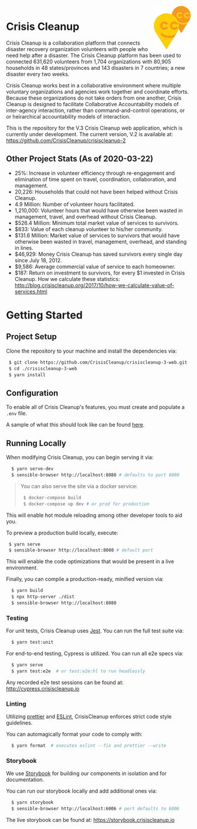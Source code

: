 <img src=".github/img/ccu-ballons.png" align="right" width="20%"  />

# Crisis Cleanup

Crisis Cleanup is a collaboration platform that connects disaster recovery organization volunteers with people who need help after a disaster. The Crisis Cleanup platform has been used to connected 631,620 volunteers from 1,704 organizations with 80,905 households in 48 states/provinces and 143 disasters in 7 countries; a new disaster every two weeks.

Crisis Cleanup works best in a collaborative environment where multiple voluntary organizations and agencies work together and coordinate efforts. Because these organizations do not take orders from one another, Crisis Cleanup is designed to facilitate Collaborative Accountability models of inter-agency interaction, rather than command-and-control operations, or or heirarchical accountability models of interaction. 

This is the repository for the V.3 Crisis Cleanup web application, which is currently under development. The current version, V.2 is available at: https://github.com/CrisisCleanup/crisiscleanup-2

Other Project Stats (As of 2020-03-22)
-------------

 - 25%: Increase in volunteer efficiency through re-engagement and elimination of time spent on travel, coordination, collaboration, and management.
 - 20,226: Households that could not have been helped without Crisis Cleanup.
 - 4.9 Million: Number of volunteer hours facilitated.
 - 1,210,000: Volunteer hours that would have otherwise been wasted in management, travel, and overhead without Crisis Cleanup.
 - $526.4 Million: Minimum total market value of services to survivors.
 - $833: Value of each cleanup volunteer to his/her community.
 - $131.6 Million: Market value of services to survivors that would have otherwise been wasted in travel, management, overhead, and standing in lines.
 - $46,929: Money Crisis Cleanup has saved survivors every single day since July 18, 2012.
 - $9,586: Average commercial value of service to each homeowner.
 - $187: Return on investment to survivors, for every $1 invested in Crisis Cleanup.
How we calculate these statistics: http://blog.crisiscleanup.org/2017/10/how-we-calculate-value-of-services.html

# Getting Started

## Project Setup

Clone the repository to your machine and install the dependencies via:

```sh
 $ git clone https://github.com/CrisisCleanup/crisiscleanup-3-web.git
 $ cd ./crisiscleanup-3-web
 $ yarn install
```

## Configuration

To enable all of Crisis Cleanup's features, you must create and populate a `.env` file.

A sample of what this should look like can be found [here](.env.sample).

## Running Locally

When modifying Crisis Cleanup, you can begin serving it via:

```sh
  $ yarn serve-dev
  $ sensible-browser http://localhost:8080 # defaults to port 8080
```

> You can also serve the site via a docker service:
> ```sh
>  $ docker-compose build
>  $ docker-compose up dev # or prod for production
> ```

This will enable hot module reloading among other developer tools to aid you.

To preview a production build locally, execute:
```sh
 $ yarn serve
 $ sensible-browser http://localhost:8080 # default port
```

This will enable the code optimizations that would be present in a live environment.

Finally, you can compile a production-ready, minified version via:
```sh
  $ yarn build
  $ npx http-server ./dist
  $ sensible-browser http://localhost:8080
```

### Testing

For unit tests, Crisis Cleanup uses [Jest](https://jestjs.io/). You can run the full test suite via:

```sh
  $ yarn test:unit
```

For end-to-end testing, Cypress is utilized. You can run all e2e specs via:

```sh
  $ yarn serve
  $ yarn test:e2e  # or test:e2e:hl to run headlessly
```

Any recorded e2e test sessions can be found at: http://cypress.crisiscleanup.io

### Linting

Utilizing [prettier](https://prettier.io/) and [ESLint](https://eslint.org/), CrisisCleanup enforces strict code style guidelines.

You can automagically format your code to comply with:

```sh
  $ yarn format  # executes eslint --fix and prettier --write
```

### Storybook

We use [Storybook](https://storybook.js.org/) for building our components in isolation and for documentation.

You can run our storybook locally and add additional ones via:

```sh
  $ yarn storybook
  $ sensible-browser http://localhost:6006 # port defaults to 6006
```

The live storybook can be found at: https://storybook.crisiscleanup.io
